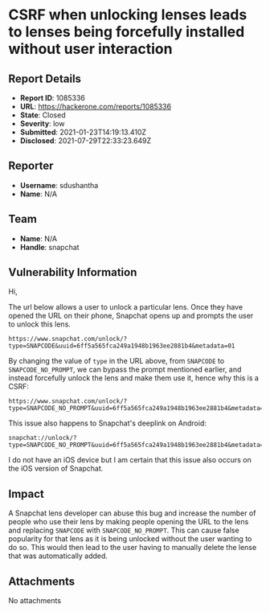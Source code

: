# CSRF when unlocking lenses leads to lenses being forcefully installed without user interaction

## Report Details
- **Report ID**: 1085336
- **URL**: https://hackerone.com/reports/1085336
- **State**: Closed
- **Severity**: low
- **Submitted**: 2021-01-23T14:19:13.410Z
- **Disclosed**: 2021-07-29T22:33:23.649Z

## Reporter
- **Username**: sdushantha
- **Name**: N/A

## Team
- **Name**: N/A
- **Handle**: snapchat

## Vulnerability Information
Hi,

The url below allows a user to unlock a particular lens. Once they have opened the URL on their phone, Snapchat opens up and prompts the user to unlock this lens.
```
https://www.snapchat.com/unlock/?type=SNAPCODE&uuid=6ff5a565fca249a1948b1963ee2881b4&metadata=01
```

By changing the value of  `type` in the URL above, from `SNAPCODE` to `SNAPCODE_NO_PROMPT`, we can bypass the prompt mentioned earlier, and instead forcefully unlock the lens and make them use it, hence why this is a CSRF:
```
https://www.snapchat.com/unlock/?type=SNAPCODE_NO_PROMPT&uuid=6ff5a565fca249a1948b1963ee2881b4&metadata=01
```

This issue also happens to Snapchat's deeplink on Android:
```
snapchat://unlock/?type=SNAPCODE_NO_PROMPT&uuid=6ff5a565fca249a1948b1963ee2881b4&metadata=01
```


I do not have an iOS device but I am certain that this issue also occurs on the iOS version of Snapchat.

## Impact

A Snapchat lens developer can abuse this bug and increase the number of people who use their lens by making people opening the URL to the lens and replacing `SNAPCODE` with `SNAPCODE_NO_PROMPT`.  This can cause false popularity for that lens as it is being unlocked without the user wanting to do so. This would then lead to the user having to manually delete the lense that was automatically added.

## Attachments
No attachments
